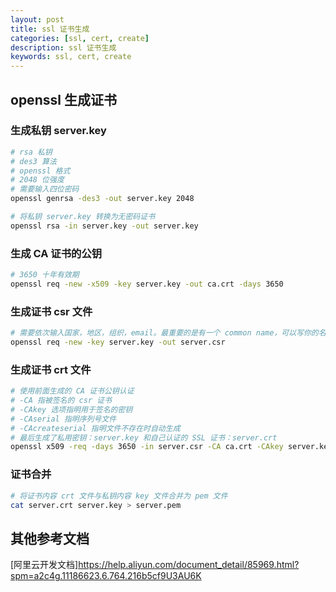 ```yaml
---
layout: post
title: ssl 证书生成
categories: [ssl, cert, create]
description: ssl 证书生成
keywords: ssl, cert, create
---
```

## openssl 生成证书
### 生成私钥 server.key
``` sh
# rsa 私钥
# des3 算法
# openssl 格式
# 2048 位强度
# 需要输入四位密码
openssl genrsa -des3 -out server.key 2048

# 将私钥 server.key 转换为无密码证书
openssl rsa -in server.key -out server.key
```

### 生成 CA 证书的公钥
``` sh
# 3650 十年有效期
openssl req -new -x509 -key server.key -out ca.crt -days 3650
```

### 生成证书 csr 文件
``` sh
# 需要依次输入国家，地区，组织，email。最重要的是有一个 common name，可以写你的名字或者域名。如果为了 https 申请，这个必须和域名吻合，否则会引发浏览器警报。生成的 csr 文件交给 CA 签名后形成服务端自己的证书。
openssl req -new -key server.key -out server.csr
```

### 生成证书 crt 文件
``` sh
# 使用前面生成的 CA 证书公钥认证
# -CA 指被签名的 csr 证书
# -CAkey 选项指明用于签名的密钥
# -CAserial 指明序列号文件
# -CAcreateserial 指明文件不存在时自动生成
# 最后生成了私用密钥：server.key 和自己认证的 SSL 证书：server.crt
openssl x509 -req -days 3650 -in server.csr -CA ca.crt -CAkey server.key -CAcreateserial -out server.crt
```

### 证书合并
``` sh
# 将证书内容 crt 文件与私钥内容 key 文件合并为 pem 文件
cat server.crt server.key > server.pem
```

## 其他参考文档
[阿里云开发文档]<https://help.aliyun.com/document_detail/85969.html?spm=a2c4g.11186623.6.764.216b5cf9U3AU6K>



